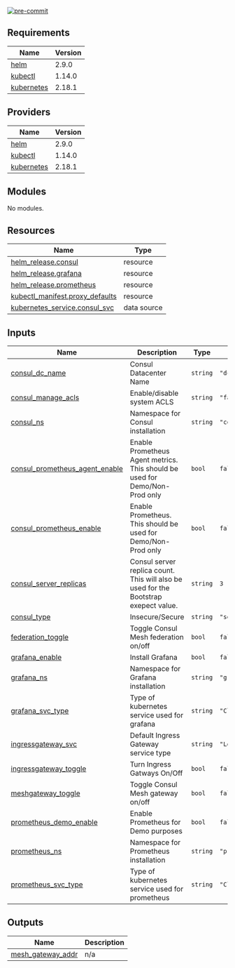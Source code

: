 [![pre-commit](https://github.com/Arctiq-Terraform-Modules/terraform-consul-gke/actions/workflows/pre-commit-checks.yaml/badge.svg?branch=main)](https://github.com/Arctiq-Terraform-Modules/terraform-consul-gke/actions/workflows/pre-commit-checks.yaml)

## Requirements

| Name | Version |
|------|---------|
| <a name="requirement_helm"></a> [helm](#requirement\_helm) | 2.9.0 |
| <a name="requirement_kubectl"></a> [kubectl](#requirement\_kubectl) | 1.14.0 |
| <a name="requirement_kubernetes"></a> [kubernetes](#requirement\_kubernetes) | 2.18.1 |

## Providers

| Name | Version |
|------|---------|
| <a name="provider_helm"></a> [helm](#provider\_helm) | 2.9.0 |
| <a name="provider_kubectl"></a> [kubectl](#provider\_kubectl) | 1.14.0 |
| <a name="provider_kubernetes"></a> [kubernetes](#provider\_kubernetes) | 2.18.1 |

## Modules

No modules.

## Resources

| Name | Type |
|------|------|
| [helm_release.consul](https://registry.terraform.io/providers/hashicorp/helm/2.9.0/docs/resources/release) | resource |
| [helm_release.grafana](https://registry.terraform.io/providers/hashicorp/helm/2.9.0/docs/resources/release) | resource |
| [helm_release.prometheus](https://registry.terraform.io/providers/hashicorp/helm/2.9.0/docs/resources/release) | resource |
| [kubectl_manifest.proxy_defaults](https://registry.terraform.io/providers/gavinbunney/kubectl/1.14.0/docs/resources/manifest) | resource |
| [kubernetes_service.consul_svc](https://registry.terraform.io/providers/hashicorp/kubernetes/2.18.1/docs/data-sources/service) | data source |

## Inputs

| Name | Description | Type | Default | Required |
|------|-------------|------|---------|:--------:|
| <a name="input_consul_dc_name"></a> [consul\_dc\_name](#input\_consul\_dc\_name) | Consul Datacenter Name | `string` | `"dc-gke"` | no |
| <a name="input_consul_manage_acls"></a> [consul\_manage\_acls](#input\_consul\_manage\_acls) | Enable/disable system ACLS | `string` | `"false"` | no |
| <a name="input_consul_ns"></a> [consul\_ns](#input\_consul\_ns) | Namespace for Consul installation | `string` | `"consul"` | no |
| <a name="input_consul_prometheus_agent_enable"></a> [consul\_prometheus\_agent\_enable](#input\_consul\_prometheus\_agent\_enable) | Enable Prometheus Agent metrics. This should be used for Demo/Non-Prod only | `bool` | `false` | no |
| <a name="input_consul_prometheus_enable"></a> [consul\_prometheus\_enable](#input\_consul\_prometheus\_enable) | Enable Prometheus. This should be used for Demo/Non-Prod only | `bool` | `false` | no |
| <a name="input_consul_server_replicas"></a> [consul\_server\_replicas](#input\_consul\_server\_replicas) | Consul server replica count. This will also be used for the Bootstrap exepect value. | `string` | `3` | no |
| <a name="input_consul_type"></a> [consul\_type](#input\_consul\_type) | Insecure/Secure | `string` | `"secure"` | no |
| <a name="input_federation_toggle"></a> [federation\_toggle](#input\_federation\_toggle) | Toggle Consul Mesh federation on/off | `bool` | `false` | no |
| <a name="input_grafana_enable"></a> [grafana\_enable](#input\_grafana\_enable) | Install Grafana | `bool` | `false` | no |
| <a name="input_grafana_ns"></a> [grafana\_ns](#input\_grafana\_ns) | Namespace for Grafana installation | `string` | `"grafana"` | no |
| <a name="input_grafana_svc_type"></a> [grafana\_svc\_type](#input\_grafana\_svc\_type) | Type of kubernetes service used for grafana | `string` | `"ClusterIP"` | no |
| <a name="input_ingressgateway_svc"></a> [ingressgateway\_svc](#input\_ingressgateway\_svc) | Default Ingress Gateway service type | `string` | `"LoadBalancer"` | no |
| <a name="input_ingressgateway_toggle"></a> [ingressgateway\_toggle](#input\_ingressgateway\_toggle) | Turn Ingress Gatways On/Off | `bool` | `false` | no |
| <a name="input_meshgateway_toggle"></a> [meshgateway\_toggle](#input\_meshgateway\_toggle) | Toggle Consul Mesh gateway on/off | `bool` | `false` | no |
| <a name="input_prometheus_demo_enable"></a> [prometheus\_demo\_enable](#input\_prometheus\_demo\_enable) | Enable Prometheus for Demo purposes | `bool` | `false` | no |
| <a name="input_prometheus_ns"></a> [prometheus\_ns](#input\_prometheus\_ns) | Namespace for Prometheus installation | `string` | `"prometheus"` | no |
| <a name="input_prometheus_svc_type"></a> [prometheus\_svc\_type](#input\_prometheus\_svc\_type) | Type of kubernetes service used for prometheus | `string` | `"ClusterIP"` | no |

## Outputs

| Name | Description |
|------|-------------|
| <a name="output_mesh_gateway_addr"></a> [mesh\_gateway\_addr](#output\_mesh\_gateway\_addr) | n/a |
